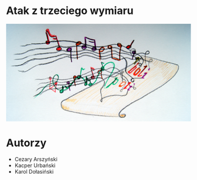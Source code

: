# Atak z trzeciego wymiaru

![Kraina placzakow](images/plansza.png)

# Autorzy

* Cezary Arszyński
* Kacper Urbański
* Karol Dołasiński

